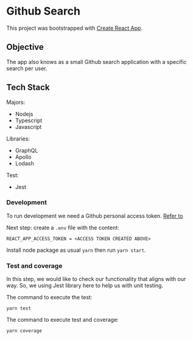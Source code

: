 # Github Search

This project was bootstrapped with [Create React App](https://github.com/facebook/create-react-app).

## Objective

The app also knows as a small Github search application with a specific search per user.

## Tech Stack

Majors:

- Nodejs
- Typescript
- Javascript

Libraries:

- GraphQL
- Apollo
- Lodash

Test:

- Jest

### Development

To run development we need a Github personal access token. [Refer to](https://docs.github.com/en/free-pro-team@latest/github/authenticating-to-github/creating-a-personal-access-token)

Next step: create a `.env` file with the content:

```
REACT_APP_ACCESS_TOKEN = <ACCESS TOKEN CREATED ABOVE>
```

Install node package as usual `yarn` then run `yarn start`.
 
### Test and coverage

In this step, we would like to check our functionality that aligns with our way. So, we using Jest library here to help us with unit testing.
 
The command to execute the test:

```
yarn test
```
The command to execute test and coverage:

```
yarn coverage
```